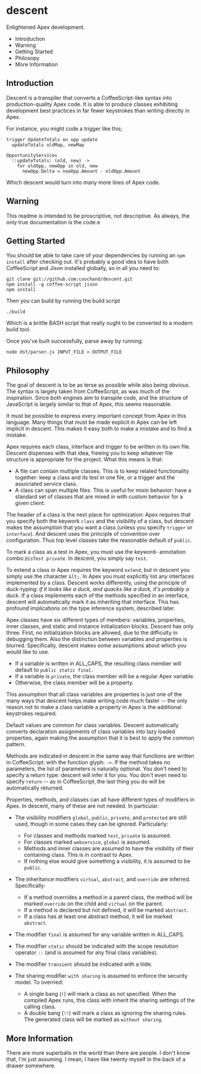 descent
=======

Enlightened Apex development.

 * Introduction
 * Warning
 * Getting Started
 * Philosopy
 * More Information

Introduction
------------

Descent is a transpiler that converts a CoffeeScript-like
syntax into production-quality Apex code.  It is able to
produce classes exhibiting development best practices in
far fewer keystrokes than writing directly in Apex.

For instance, you might code a trigger like this;

	trigger UpdateTotals on opp update
	  updateTotals oldMap, newMap

	OpportunityServices
	  ::updateTotals: (old, new) ->
	    for oldOpp, newOpp in old, new
	      newOpp.Delta = newOpp.Amount - oldOpp.Amount

Which descent would turn into many more lines of Apex code.

Warning
-------

This readme is intended to be proscriptive, not descriptive.
As always, the only true documentation is the code.e

Getting Started
---------------

You should be able to take care of your dependencies by
running an `npm install` after checking out.  It's
probably a good idea to have both CoffeeScript and Jison
installed globally, so in all you need to:

	git clone git://github.com:couchand/descent.git
	npm install -g coffee-script jison
	npm install

Then you can build by running the build script

	./build

Which is a brittle BASH script that really ought to be
converted to a modern build tool.

Once you've built successfully, parse away by running:

	node dst/parser.js INPUT_FILE > OUTPUT_FILE

Philosophy
----------

The goal of descent is to be as terse as possible while
also being obvious.  The syntax is largely taken from
CoffeeScript, as was much of the inspiration.  Since both
engines aim to transpile code, and the structure of
JavaScript is largely similar to that of Apex, this seems
reasonable.

It must be possible to express every important concept from
Apex in this language.  Many things that must be made
explicit in Apex can be left implicit in descent.  This
makes it easy both to make a mistake and to find a mistake.

Apex requires each class, interface and trigger to be written
in its own file.  Descent dispenses with that idea, freeing
you to keep whatever file structure is appropriate for the
project.  What this means is that:

 * A file can contain multiple classes.
   This is to keep related functionality together:  keep a
   class and its test in one file, or a trigger and the
   associated service class.
 * A class can span multiple files.
   This is useful for mixin behavior:  have a standard set
   of classes that are mixed in with custom behavior for
   a given client.

The header of a class is the next place for optimization:
Apex requires that you specify both the keywork `class` and
the visibility of a class, but descent makes the assumption
that you want a class (unless you specify `trigger` or
`interface`).  And descent uses the principle of convention
over configuration.  Thus top level classes take the
reasonable default of `public`.

To mark a class as a test in Apex, you must use the keyword-
annotation combo `@isTest private`.  In descent, you simply
say `test`.

To extend a class in Apex requires the keyword `extend`,
but in descent you simply use the character `&lt;`.  In Apex
you must explicitly list any interfaces implemented by a
class.  Descent works differently, using the principle of
duck-typing: _if it looks like a duck, and quacks like a
duck, it's probably a duck_.  If a class implements each
of the methods specified in an interface, descent will
automatically mark it as inheriting that interface.  This
has profound implications on the type inference system,
described later.

Apex classes have six different types of members: variables,
properties, inner classes, and static and instance
initialization blocks.  Descent has only three.  First, no
initialization blocks are allowed, due to the difficulty in
debugging them.  Also the distinction between variables and
properties is blurred.  Specifically, descent makes some
assumptions about which you would like to use.

 * If a variable is written in ALL_CAPS, the resulting class
   member will default to `public static final`.
 * If a variable is `private`, the class member will be a
   regular Apex variable.
 * Otherwise, the class member will be a property.

This assumption that all class variables are properties is
just one of the many ways that descent helps make writing
code much faster -- the only reason not to make a class
variable a property in Apex is the additional keystrokes
required.

Default values are common for class variables.  Descent
automatically converts declaration assignments of class
variables into lazy loaded properties, again making the
assumption that it is best to apply the common pattern.

Methods are indicated in descent in the same way that
functions are written in CoffeeScript: with the function
glyph: `->`.  If the method takes no parameters, the list
of parameters is naturally optional.  You don't need to
specify a return type: descent will infer it for you.  You
don't even need to specify `return` -- as in CoffeeScript,
the last thing you do will be automatically returned.

Properties, methods, and classes can all have different
types of modifiers in Apex.  In descent, many of these are
not needed.  In particular:

 * The visibility modifiers `global`, `public`, `private`,
   and `protected` are still used, though in some cases
   they can be ignored.  Particularly:

   * For classes and methods marked `test`, `private` is
     assumed.
   * For classes marked `webservice`, `global` is assumed.
   * Methods and inner classes are assumed to have the
     visibility of their containing class.  This is in
     contrast to Apex.
   * If nothing else would give something a visibility, it
     is assumed to be `public`.

 * The inheritance modifiers `virtual`, `abstract`, and
   `override` are inferred.  Specifically:

   * If a method overrides a method in a parent class, the
     method will be marked `override` on the child and
     `virtual` on the parent.
   * If a method is declared but not defined, it will be
     marked `abstract`.
   * If a class has at least one abstract method, it will
     be marked `abstract`.

 * The modifier `final` is assumed for any variable written
   in ALL_CAPS.
 * The modifier `static` should be indicated with the scope
   resolution operator `::` (and is assumed for any final
   class variables).
 * The modifier `transient` should be indicated with a tilde.
 * The sharing modifier `with sharing` is assumed to enforce
   the security model.  To overried:

   * A single bang (`!`) will mark a class as not specified.
     When the compiled Apex runs, this class with inherit
     the sharing settings of the calling class.
   * A double bang (`!!`) will mark a class as ignoring the
     sharing rules.  The generated class will be marked as
     `without sharing`.

More Information
----------------

There are more superballs in the world than there are people.
I don't know that, I'm just assuming.  I mean, I have like
twenty myself in the back of a drawer somewhere.
